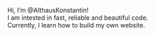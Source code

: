 Hi, I’m @AlthausKonstantin!  
I am intested in fast, reliable and beautiful code.  
Currently, I learn how to build my own website.


<!---
AlthausKonstantin/AlthausKonstantin is a ✨ special ✨ repository because its `README.md` (this file) appears on your GitHub profile.
You can click the Preview link to take a look at your changes.
--->
